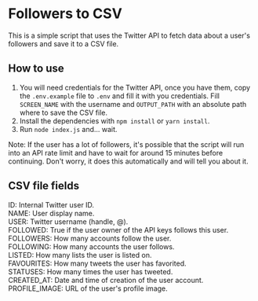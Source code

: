 # Followers to CSV

This is a simple script that uses the Twitter API to fetch data about a user's followers and save it to a CSV file.

## How to use

1. You will need credentials for the Twitter API, once you have them, copy the `.env.example` file to `.env` and fill it with you credentials. Fill `SCREEN_NAME` with the username and `OUTPUT_PATH` with an absolute path where to save the CSV file.
2. Install the dependencies with `npm install` or `yarn install`.
3. Run `node index.js` and... wait.

Note: If the user has a lot of followers, it's possible that the script will run into an API rate limit and have to wait for around 15 minutes before continuing. Don't worry, it does this automatically and will tell you about it.

## CSV file fields

ID: Internal Twitter user ID.  
NAME: User display name.  
USER: Twitter username (handle, @).  
FOLLOWED: True if the user owner of the API keys follows this user.  
FOLLOWERS: How many accounts follow the user.  
FOLLOWING: How many accounts the user follows.  
LISTED: How many lists the user is listed on.  
FAVOURITES: How many tweets the user has favorited.  
STATUSES: How many times the user has tweeted.  
CREATED_AT: Date and time of creation of the user account.  
PROFILE_IMAGE: URL of the user's profile image.
